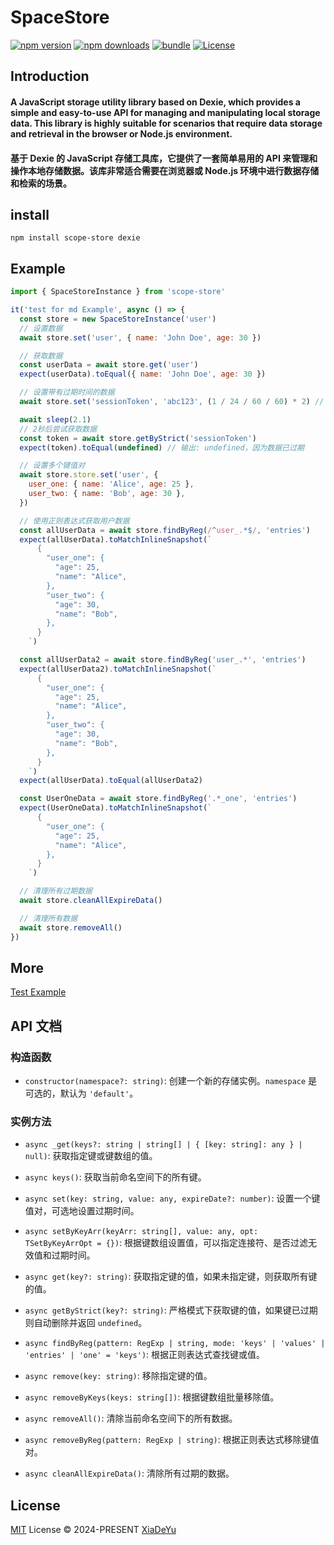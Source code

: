# SpaceStore

[![npm version][npm-version-src]][npm-version-href]
[![npm downloads][npm-downloads-src]][npm-downloads-href]
[![bundle][bundle-src]][bundle-href]
[![License][license-src]][license-href]

## Introduction
#### A JavaScript storage utility library based on Dexie, which provides a simple and easy-to-use API for managing and manipulating local storage data. This library is highly suitable for scenarios that require data storage and retrieval in the browser or Node.js environment.
#### 基于 Dexie 的 JavaScript 存储工具库，它提供了一套简单易用的 API 来管理和操作本地存储数据。该库非常适合需要在浏览器或 Node.js 环境中进行数据存储和检索的场景。

## install

```shell
npm install scope-store dexie
```

## Example

```js
import { SpaceStoreInstance } from 'scope-store'

it('test for md Example', async () => {
  const store = new SpaceStoreInstance('user')
  // 设置数据
  await store.set('user', { name: 'John Doe', age: 30 })

  // 获取数据
  const userData = await store.get('user')
  expect(userData).toEqual({ name: 'John Doe', age: 30 })

  // 设置带有过期时间的数据
  await store.set('sessionToken', 'abc123', (1 / 24 / 60 / 60) * 2) // 2秒后过期

  await sleep(2.1)
  // 2秒后尝试获取数据
  const token = await store.getByStrict('sessionToken')
  expect(token).toEqual(undefined) // 输出: undefined，因为数据已过期

  // 设置多个键值对
  await store.store.set('user', {
    user_one: { name: 'Alice', age: 25 },
    user_two: { name: 'Bob', age: 30 },
  })

  // 使用正则表达式获取用户数据
  const allUserData = await store.findByReg(/^user_.*$/, 'entries')
  expect(allUserData).toMatchInlineSnapshot(`
      {
        "user_one": {
          "age": 25,
          "name": "Alice",
        },
        "user_two": {
          "age": 30,
          "name": "Bob",
        },
      }
    `)

  const allUserData2 = await store.findByReg('user_.*', 'entries')
  expect(allUserData2).toMatchInlineSnapshot(`
      {
        "user_one": {
          "age": 25,
          "name": "Alice",
        },
        "user_two": {
          "age": 30,
          "name": "Bob",
        },
      }
    `)
  expect(allUserData).toEqual(allUserData2)

  const UserOneData = await store.findByReg('.*_one', 'entries')
  expect(UserOneData).toMatchInlineSnapshot(`
      {
        "user_one": {
          "age": 25,
          "name": "Alice",
        },
      }
    `)

  // 清理所有过期数据
  await store.cleanAllExpireData()

  // 清理所有数据
  await store.removeAll()
})
```

## More
[Test Example](test/index.test.ts)

## API 文档

### 构造函数

- `constructor(namespace?: string)`: 创建一个新的存储实例。`namespace` 是可选的，默认为 `'default'`。

### 实例方法

- `async _get(keys?: string | string[] | { [key: string]: any } | null)`: 获取指定键或键数组的值。

- `async keys()`: 获取当前命名空间下的所有键。

- `async set(key: string, value: any, expireDate?: number)`: 设置一个键值对，可选地设置过期时间。

- `async setByKeyArr(keyArr: string[], value: any, opt: TSetByKeyArrOpt = {})`: 根据键数组设置值，可以指定连接符、是否过滤无效值和过期时间。

- `async get(key?: string)`: 获取指定键的值，如果未指定键，则获取所有键的值。

- `async getByStrict(key?: string)`: 严格模式下获取键的值，如果键已过期则自动删除并返回 `undefined`。

- `async findByReg(pattern: RegExp | string, mode: 'keys' | 'values' | 'entries' | 'one' = 'keys')`: 根据正则表达式查找键或值。

- `async remove(key: string)`: 移除指定键的值。

- `async removeByKeys(keys: string[])`: 根据键数组批量移除值。

- `async removeAll()`: 清除当前命名空间下的所有数据。

- `async removeByReg(pattern: RegExp | string)`: 根据正则表达式移除键值对。

- `async cleanAllExpireData()`: 清除所有过期的数据。

## License

[MIT](./LICENSE) License © 2024-PRESENT [XiaDeYu](https://github.com/Xdy1579883916)

<!-- Badges -->

[npm-version-src]: https://img.shields.io/npm/v/scope-store?style=flat&colorA=080f12&colorB=1fa669
[npm-version-href]: https://npmjs.com/package/scope-store
[npm-downloads-src]: https://img.shields.io/npm/dm/scope-store?style=flat&colorA=080f12&colorB=1fa669
[npm-downloads-href]: https://npmjs.com/package/scope-store
[bundle-src]: https://img.shields.io/bundlephobia/minzip/scope-store?style=flat&colorA=080f12&colorB=1fa669&label=minzip
[bundle-href]: https://bundlephobia.com/result?p=scope-store
[license-src]: https://img.shields.io/github/license/Xdy1579883916/scope-store.svg?style=flat&colorA=080f12&colorB=1fa669
[license-href]: https://github.com/Xdy1579883916/scope-store/blob/main/LICENSE
